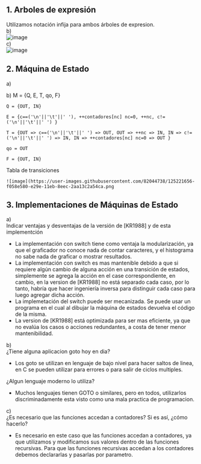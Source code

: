 ## 1. Arboles de expresión
Utilizamos notación infija para ambos árboles de expresion.  
	b)  
  				![image](https://user-images.githubusercontent.com/82005945/125212785-0dcd8580-e286-11eb-98e9-8f2d3f7706f2.png)  
	c)  
				![image](https://user-images.githubusercontent.com/82005945/125212800-2d64ae00-e286-11eb-99ab-6afb62bc17eb.png)

## 2. Máquina de Estado

  a)  

  b) M = {Q, E, T, qo, F}
  
 	Q = {OUT, IN}
	
	E = {c==('\n'||'\t'||' '), ++contadores[nc] nc=0, ++nc, c!=('\n'||'\t'||' ') }
	
	T = {OUT => c==('\n'||'\t'||' ') => OUT, OUT => ++nc => IN, IN => c!=('\n'||'\t'||' ') => IN, IN => ++contadores[nc] nc=0 => OUT }
	
	qo = OUT
	
	F = {OUT, IN}
	

Tabla de transiciones


	![image](https://user-images.githubusercontent.com/82044738/125221656-f058e580-e29e-11eb-8eec-2aa13c2a54ca.png

  

## 3. Implementaciones de Máquinas de Estado

a)  
Indicar ventajas y desventajas de la versión de [KR1988] y de esta implementción
- La implementación con switch tiene como ventaja la modularización, ya que el graficador no conoce nada de contar caracteres, y el histograma no sabe nada de graficar o mostrar resultados.
- La implementación con switch es mas mantenible debido a que si requiere algún cambio de alguna acción en una transición de estados, simplemente se agrega la acción en el case correspondiente, en cambio, en la version de [KR1988] no está separado cada caso, por lo tanto, habría que hacer ingeniería inversa para distinguir cada caso para luego agregar dicha acción.
- La implemetación del switch puede ser mecanizada. Se puede usar un programa en el cual al dibujar la máquina de estados devuelva el código de la misma.
- La version de [KR1988] está optimizada para ser mas eficiente, ya que no evalúa los casos o acciones redundantes, a costa de tener menor mantenibilidad.

b)  
¿Tiene alguna aplicacion goto hoy en dia?

- Los goto se utilizan en lenguaje de bajo nivel para hacer saltos de linea, en C se pueden utilizar para errores o para salir de ciclos multiples. 
	
¿Algun lenguaje moderno lo utiliza?

- Muchos lenguajes tienen GOTO o similares, pero en todos, utilizarlos discriminadamente esta visto como una mala practica de programacion.

c)  
¿Es necesario que las funciones accedan a contadores? Si es así, ¿cómo hacerlo?
-	Es necesario en este caso que las funciones accedan a contadores, ya que utilizamos y modificamos sus valores dentro de las funciones recursivas. Para
que las funciones recursivas accedan a los contadores debemos declararlas y pasarlas por parametro. 

			
	
